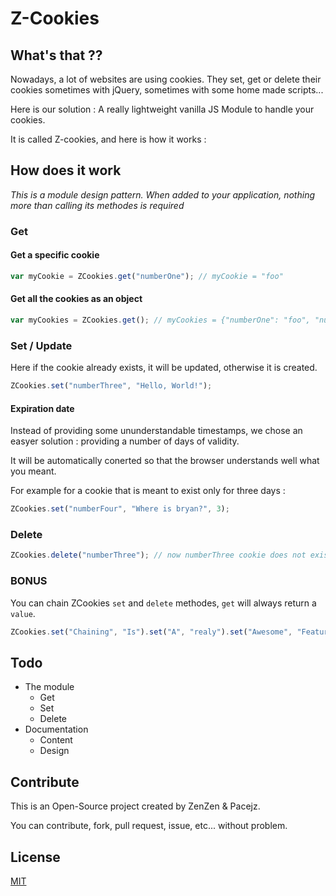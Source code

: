 # Z-Cookies

## What's that ??

Nowadays, a lot of websites are using cookies. They set, get or delete their cookies sometimes with jQuery, sometimes with some home made scripts...

Here is our solution : A really lightweight vanilla JS Module to handle your cookies.

It is called Z-cookies, and here is how it works :

## How does it work

_This is a module design pattern. When added to your application, nothing more than calling its methodes is required_

### Get

#### Get a specific cookie

```javascript
var myCookie = ZCookies.get("numberOne"); // myCookie = "foo"

```

#### Get all the cookies as an object

```javascript
var myCookies = ZCookies.get(); // myCookies = {"numberOne": "foo", "numberTwo" : "bar"}

```

### Set / Update

Here if the cookie already exists, it will be updated, otherwise it is created.

```javascript
ZCookies.set("numberThree", "Hello, World!");

```

#### Expiration date

Instead of providing some ununderstandable timestamps, we chose an easyer solution : providing a number of days of validity.

It will be automatically conerted so that the browser understands well what you meant.

For example for a cookie that is meant to exist only for three days :


```javascript
ZCookies.set("numberFour", "Where is bryan?", 3);

```

### Delete

```javascript
ZCookies.delete("numberThree"); // now numberThree cookie does not exist anymore.

```

### BONUS

You can chain ZCookies `set` and `delete` methodes, `get` will always return a `value`.

```javascript
ZCookies.set("Chaining", "Is").set("A", "realy").set("Awesome", "Feature").delete("A").get(); // {"Chaining": "Is", "Awesome": "Feature"}

```

## Todo

* The module
  * Get
  * Set
  * Delete
* Documentation
  * Content
  * Design

## Contribute

This is an Open-Source project created by ZenZen & Pacejz.

You can contribute, fork, pull request, issue, etc... without problem.

## License

[MIT](http://benavern.github.io/MIT/#name=Benjamin%20%26%20Jean-Sebastien)
